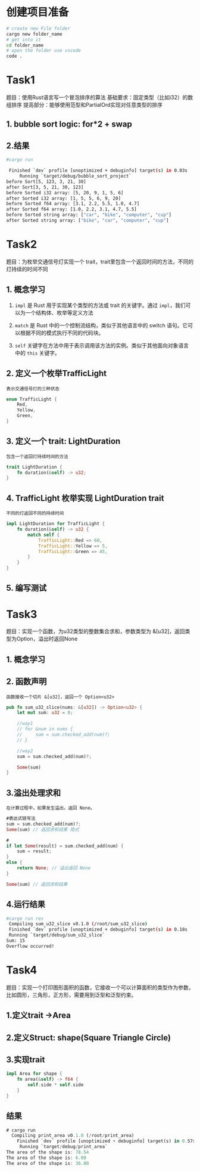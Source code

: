 
# 创建项目准备
```sh
# create new File folder
cargo new folder_name
# get into it
cd folder_name
# open the folder use vscode
code .
```

# Task1
题目：使用Rust语言写一个冒泡排序的算法 基础要求：固定类型（比如i32）的数组排序 提高部分：能够使用范型和PartialOrd实现对任意类型的排序

## 1. bubble sort logic: for*2 + swap

## 2.结果
```sh
#cargo run

 Finished `dev` profile [unoptimized + debuginfo] target(s) in 0.03s
     Running `target/debug/bubble_sort_project`
before Sort[5, 123, 3, 21, 30]
after Sort[3, 5, 21, 30, 123]
before Sorted i32 array: [5, 20, 9, 1, 5, 6]
after Sorted i32 array: [1, 5, 5, 6, 9, 20]
before Sorted f64 array: [3.1, 2.2, 5.5, 1.0, 4.7]
after Sorted f64 array: [1.0, 2.2, 3.1, 4.7, 5.5]
before Sorted string array: ["car", "bike", "computer", "cup"]
after Sorted string array: ["bike", "car", "computer", "cup"]
```

# Task2 
题目：为枚举交通信号灯实现一个 trait，trait里包含一个返回时间的方法，不同的灯持续的时间不同

## 1. 概念学习
1. `impl` 是 Rust 用于实现某个类型的方法或 trait 的关键字。通过 `impl`，我们可以为一个结构体、枚举等定义方法

2. `match` 是 Rust 中的一个控制流结构，类似于其他语言中的 switch 语句。它可以根据不同的模式执行不同的代码块。

3. `self` 关键字在方法中用于表示调用该方法的实例。类似于其他面向对象语言中的 `this` 关键字。


## 2. 定义一个枚举TrafficLight 
`表示交通信号灯的三种状态`
```rust
enum TrafficLight {
    Red,
    Yellow,
    Green,
}
```

## 3. 定义一个 trait: LightDuration
`包含一个返回灯持续时间的方法`
```rust
trait LightDuration {
    fn duration(&self) -> u32;
}
```
## 4. TrafficLight 枚举实现 LightDuration trait
`不同的灯返回不同的持续时间`
```rust
impl LightDuration for TrafficLight {
    fn duration(&self) -> u32 {
        match self {
            TrafficLight::Red => 60,
            TrafficLight::Yellow => 5,
            TrafficLight::Green => 45,
        }
    }
}
```
## 5. 编写测试


# Task3
题目：实现一个函数，为u32类型的整数集合求和，参数类型为 &[u32]，返回类型为Option，溢出时返回None

## 1. 概念学习

## 2. 函数声明
`函数接收一个切片 &[u32]，返回一个 Option<u32>`
```rust
pub fn sum_u32_slice(nums: &[u32]) -> Option<u32> {
    let mut sum: u32 = 0;

    //way1  
    // for &num in nums {
    //     sum = sum.checked_add(num)?;
    // }

    //way2  
    sum = sum.checked_add(num)?;

    Some(sum)
}
```

## 3.溢出处理求和
`在计算过程中，如果发生溢出，返回 None。`
```rust
#表达式链写法
sum = sum.checked_add(num)?;
Some(sum) // 返回求和结果 隐式

#
if let Some(result) = sum.checked_add(num) {
    sum = result;
} 
else {
    return None; // 溢出返回 None
}

Some(sum) // 返回求和结果 

```
## 4.运行结果
```sh
#cargo run res
 Compiling sum_u32_slice v0.1.0 (/root/sum_u32_slice)
 Finished `dev` profile [unoptimized + debuginfo] target(s) in 0.18s
 Running `target/debug/sum_u32_slice`
Sum: 15
Overflow occurred!
```


# Task4
题目：实现一个打印图形面积的函数，它接收一个可以计算面积的类型作为参数，比如圆形，三角形，正方形，需要用到泛型和泛型约束。

## 1.定义trait ->Area
## 2.定义Struct:  shape(Square Triangle Circle) 
## 3.实现trait
```rust
impl Area for shape {
    fn area(&self) -> f64 {
        self.side * self.side
    }
}
```
## 结果
```rust
# cargo run 
  Compiling print_area v0.1.0 (/root/print_area)
    Finished `dev` profile [unoptimized + debuginfo] target(s) in 0.57s
     Running `target/debug/print_area`
The area of the shape is: 78.54
The area of the shape is: 6.00
The area of the shape is: 36.00
```